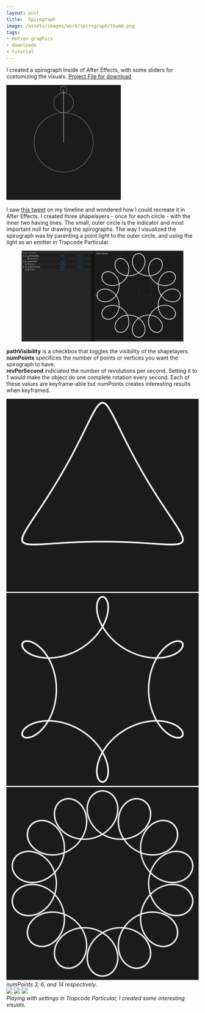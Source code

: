 ```yaml
---
layout: post
title:  Spirograph
image: /assets/images/work/spirograph/thumb.png
tags:
- motion graphics
- downloads
- tutorial
---
```


I created a spirograph inside of After Effects, with some sliders for customizing the visuals. [Project File for download](https://www.dropbox.com/s/t1acebe25pygyve/Spirograph.aep?dl=0)

<div class="gallery-box">
  <div class="gallery">
    <img src="/assets/images/work/spirograph/spirograph-motion.gif">
  </div>
</div>

I saw [this tweet](https://twitter.com/shiffman/status/836623202591862784) on my timeline and wondered how I could recreate it in After Effects. I created three shapelayers - once for each circle - with the inner two having lines. The small, outer circle is the indicator and most important null for drawing the spirographs. The way I visualized the spirograph was by parenting a point light to the outer circle, and using the light as an emitter in Trapcode Particular. 

<figure>
	<a href="/assets/images/work/spirograph/controls.png"><img src="/assets/images/work/spirograph/controls.png"></a>
</figure> 

**pathVisibility** is a checkbox that toggles the visibility of the shapelayers.  
**numPoints** specifices the number of points or vertices you want the spirograph to have.  
**revPerSecond** indiciated the number of revolutions per second. Setting it to 1 would make the object do one complete rotation every second. Each of these values are keyframe-able but numPoints creates interesting results when keyframed.

<div class="gallery-box">
  <div class="gallery">
    <img src="/assets/images/work/spirograph/numpoints3.png">
    <img src="/assets/images/work/spirograph/numpoints6.png">
	<img src="/assets/images/work/spirograph/numpoints14.png">
  </div>
  <em>numPoints 3, 6, and 14 respectively.</em>
</div>

<div class="gallery-box">
  <div class="gallery">
    <img src="https://www.dropbox.com/s/aracahpyachl4z8/spirograph1.gif?raw=1">
    <img src="https://www.dropbox.com/s/11zpt9sg0nbsl9a/spirograph2.gif?raw=1">
	<img src="https://www.dropbox.com/s/y2ffsuxhktdpob6/spirograph3.gif?raw=1">
  </div>
  <em>Playing with settings in Trapcode Particular, I created some interesting visuals.</em>
</div>